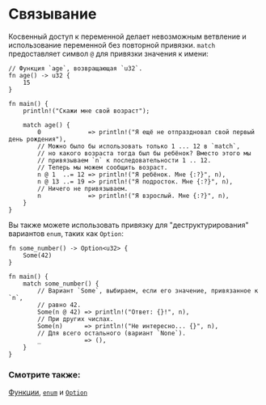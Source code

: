 # Связывание

Косвенный доступ к переменной делает невозможным ветвление и использование
переменной без повторной привязки. `match` предоставляет символ `@`
для привязки значения к имени:

```rust,editable
// Функция `age`, возвращающая `u32`.
fn age() -> u32 {
    15
}

fn main() {
    println!("Скажи мне свой возраст");

    match age() {
        0             => println!("Я ещё не отпраздновал свой первый день рождения"),
        // Можно было бы использовать только 1 ... 12 в `match`,
        // но какого возраста тогда был бы ребёнок? Вместо этого мы
        // привязываем `n` к последовательности 1 .. 12. 
        // Теперь мы можем сообщить возраст.
        n @ 1  ..= 12 => println!("Я ребёнок. Мне {:?}", n),
        n @ 13 ..= 19 => println!("Я подросток. Мне {:?}", n),
        // Ничего не привязываем.
        n             => println!("Я взрослый. Мне {:?}", n),
    }
}
```

Вы также можете использовать привязку для "деструктурирования" 
вариантов `enum`, таких как `Option`:

```rust,editable
fn some_number() -> Option<u32> {
    Some(42)
}

fn main() {
    match some_number() {
        // Вариант `Some`, выбираем, если его значение, привязанное к `n`,
        // равно 42.
        Some(n @ 42) => println!("Ответ: {}!", n),
        // При других числах.
        Some(n)      => println!("Не интересно... {}", n),
        // Для всего остального (вариант `None`).
        _            => (),
    }
}
```

### Смотрите также:

[Функции], [`enum`] и [`Option`]


[Функции]: ../../fn.md
[`enum`]: ../../custom_types/enum.md
[`Option`]: ../../std/option.md
